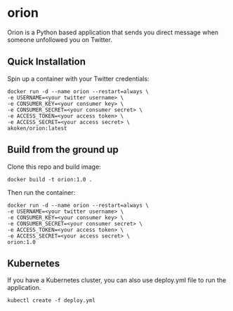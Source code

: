 # orion

Orion is a Python based application that sends you direct message when someone unfollowed you on Twitter.

## Quick Installation

Spin up a container with your Twitter credentials:

```
docker run -d --name orion --restart=always \
-e USERNAME=<your twitter username> \
-e CONSUMER_KEY=<your consumer key> \
-e CONSUMER_SECRET=<your consumer secret> \
-e ACCESS_TOKEN=<your access token> \
-e ACCESS_SECRET=<your access secret> \
akoken/orion:latest
```

## Build from the ground up

Clone this repo and build image:

```
docker build -t orion:1.0 .
```

Then run the container:


```
docker run -d --name orion --restart=always \
-e USERNAME=<your twitter username> \
-e CONSUMER_KEY=<your consumer key> \
-e CONSUMER_SECRET=<your consumer secret> \
-e ACCESS_TOKEN=<your access token> \
-e ACCESS_SECRET=<your access secret> \
orion:1.0
```

## Kubernetes

If you have a Kubernetes cluster, you can also use deploy.yml file to run the application.

```
kubectl create -f deploy.yml
```
